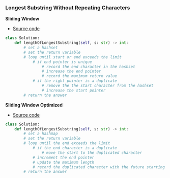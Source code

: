 ### Longest Substring Without Repeating Characters

**Sliding Window**
- [Source code](source/SlidingWindow.py)
```python
class Solution:
    def lengthOfLongestSubstring(self, s: str) -> int:
        # set a hashset
        # set the return variable
        # loop until start or end exceeds the limit
            # if end pointer is unique
                # record the end character in the hashset
                # increase the end pointer
                # record the maximum return value
            # if the right pointer is a duplicate
                # remove the the start character from the hashset
                # increase the start pointer
        # return the answer
```

**Sliding Window Optimized**
- [Source code](source/SlidingWindowOpt.py)
```python
class Solution:
    def lengthOfLongestSubstring(self, s: str) -> int:
        # set a hashmap
        # set the return variable
        # loop until the end exceeds the limit
            # if the end character is a duplicate
                # move the start to the duplicated character
            # increment the end pointer
            # update the maximum length
            # record the duplicated character with the future starting point
        # return the answer
```